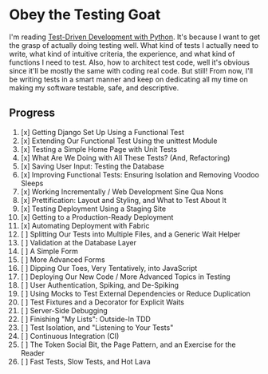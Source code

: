 # Obey the Testing Goat
I'm reading [Test-Driven Development with Python](https://www.obeythetestinggoat.com). It's because I want to get the grasp of actually doing testing well.
What kind of tests I actually need to write, what kind of intuitive criteria, the experience, and what kind of functions I need to test.
Also, how to architect test code, well it's obvious since it'll be mostly the same with coding real code. But still!
From now, I'll be writing tests in a smart manner and keep on dedicating all my time on making my software testable, safe, and descriptive. 

## Progress
1. [x] Getting Django Set Up Using a Functional Test
2. [x] Extending Our Functional Test Using the unittest Module
3. [x] Testing a Simple Home Page with Unit Tests
4. [x] What Are We Doing with All These Tests? (And, Refactoring)
5. [x] Saving User Input: Testing the Database
6. [x] Improving Functional Tests: Ensuring Isolation and Removing Voodoo Sleeps
7. [x] Working Incrementally / Web Development Sine Qua Nons
8. [x] Prettification: Layout and Styling, and What to Test About It
9. [x] Testing Deployment Using a Staging Site
10. [x] Getting to a Production-Ready Deployment
11. [x] Automating Deployment with Fabric
12. [ ] Splitting Our Tests into Multiple Files, and a Generic Wait Helper
13. [ ] Validation at the Database Layer
14. [ ] A Simple Form
15. [ ] More Advanced Forms
16. [ ] Dipping Our Toes, Very Tentatively, into JavaScript
17. [ ] Deploying Our New Code / More Advanced Topics in Testing
18. [ ] User Authentication, Spiking, and De-Spiking
19. [ ] Using Mocks to Test External Dependencies or Reduce Duplication
20. [ ] Test Fixtures and a Decorator for Explicit Waits
21. [ ] Server-Side Debugging
22. [ ] Finishing "My Lists": Outside-In TDD
23. [ ] Test Isolation, and "Listening to Your Tests"
24. [ ] Continuous Integration (CI)
25. [ ] The Token Social Bit, the Page Pattern, and an Exercise for the Reader
26. [ ] Fast Tests, Slow Tests, and Hot Lava
